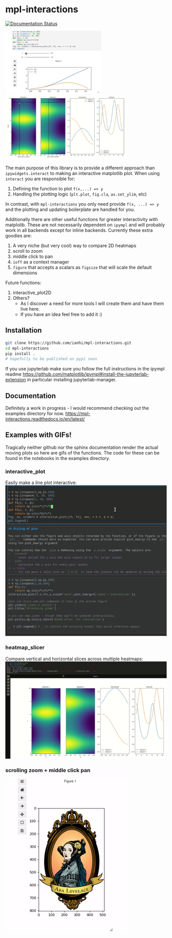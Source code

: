 # mpl-interactions
[![Documentation Status](https://readthedocs.org/projects/mpl-interactions/badge/?version=latest)](https://mpl-interactions.readthedocs.io/en/latest/?badge=latest)

<img src=docs/images/short-interactive.gif height=200>  <img src=docs/images/tight-layout-heatmap-slicer.gif height=200>

The main purpose of this library is to provide a different approach than `ipywidgets.interact` to making an interactive matplotlib plot. When using `interact` you are responsible for:
1. Defining the function to plot `f(x,...) => y`
2. Handling the plotting logic (`plt.plot`, `fig.cla`, `ax.set_ylim`, etc)

In contrast, with `mpl-interactions` you only need provide `f(x, ...) => y` and the plotting and updating boilerplate are handled for you.

Additionally there are other useful functions for greater interactivity with matplolib. These are not necessarily dependent on `ipympl` and will probably work in all backends except for inline backends.
Currently these extra goodies are:
1. A very niche (but very cool) way to compare 2D heatmaps
2. scroll to zoom
3. middle click to pan
4. `ioff` as a context manager
5. `figure` that accepts a scalars as `figsize` that will scale the default dimensions

Future functions:
1. interactive_plot2D
2. Others?
    - As I discover a need for more tools I will create them and have them live here. 
    - If you have an idea feel free to add it :)


## Installation
```bash
git clone https://github.com/ianhi/mpl-interactions.git
cd mpl-interactions
pip install .
# hopefully to be published on pypi soon
```
If you use jupyterlab make sure you follow the full instructions in the ipympl readme https://github.com/matplotlib/ipympl#install-the-jupyterlab-extension in particular installing jupyterlab-manager.


## Documentation
Definitely a work in progress - I would recommend checking out the examples directory for now.
https://mpl-interactions.readthedocs.io/en/latest/

## Examples with GIFs!
Tragically neither github nor the sphinx documentation render the actual moving plots so here are gifs of the functions. The code for these can be found in the notebooks in the examples directory.


### interactive_plot
Easily make a line plot interactive:
![](docs/images/interactive-plot.gif)


### heatmap_slicer
Compare vertical and horizontal slices across multiple heatmaps:
![](docs/images/heatmap_slicer.gif)


### scrolling zoom + middle click pan
![](docs/images/zoom-and-pan.gif)